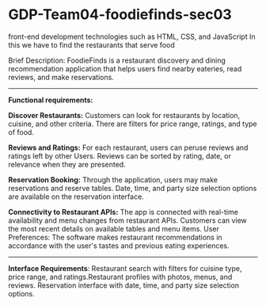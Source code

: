 # GDP-Team04-foodiefinds-sec03
front-end development technologies such as HTML, CSS, and JavaScript
In this we have to find the restaurants that serve food

Brief Description: FoodieFinds is a restaurant discovery and dining recommendation application that helps users find nearby eateries, read reviews, and make reservations.

---
**Functional requirements:**

**Discover Restaurants:** Customers can look for restaurants by location, cuisine, and other criteria. 
There are filters for price range, ratings, and type of food. 

**Reviews and Ratings:** For each restaurant, users can peruse reviews and ratings left by other Users. 
Reviews can be sorted by rating, date, or relevance when they are presented. 

**Reservation Booking:** Through the application, users may make reservations and reserve tables. 
Date, time, and party size selection options are available on the reservation interface. 

**Connectivity to Restaurant APIs:** 
The app is connected with real-time availability and menu changes from restaurant APIs. 
Customers can view the most recent details on available tables and menu items. 
User Preferences: The software makes restaurant recommendations in accordance with the user's tastes and previous eating experiences. 

---
**Interface Requirements**:
Restaurant search with filters for cuisine type, price range, and ratings.Restaurant profiles with photos, menus, and reviews.
Reservation interface with date, time, and party size selection options.
